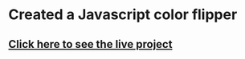 # Created a Javascript color flipper

## [Click here to see the live project](https://nwachukwu-uzor.github.io/color-flipper/)
